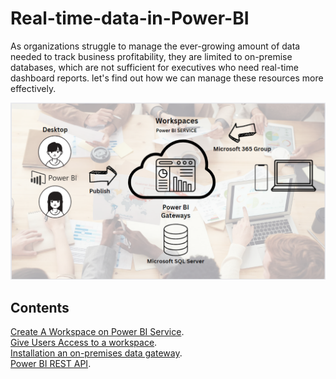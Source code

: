 Real-time-data-in-Power-BI
============
As organizations struggle to manage the ever-growing amount of data needed to track business profitability, they are limited to on-premise databases, which are not sufficient for executives who need real-time dashboard reports. let's find out how we can manage these resources more effectively.


![0](/images/0-Work.png)
## Contents
[Create A Workspace on Power BI Service](sections/02-Create-A-Workspace.md#create-a-workspace).<br>
[Give Users Access to a workspace](sections/02-Create-A-Workspace.md#Give-users-access-to-a-workspace).<br>
[Installation an on-premises data gateway](sections/03-Installation-gateway.md#Installation-an-on-premises-data-gateway).<br>
[Power BI REST API](sections/01-REST-API.md).<br>
